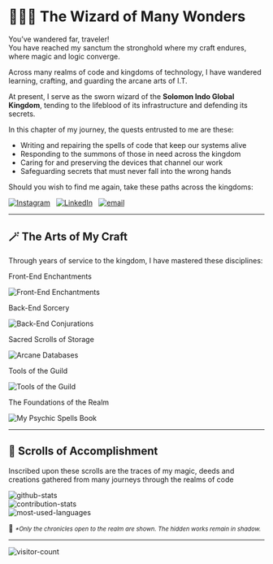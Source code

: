 # 🧙🏻‍♂️ The Wizard of Many Wonders

You’ve wandered far, traveler!<br>You have reached my sanctum the stronghold where my craft endures, where magic and logic converge.

Across many realms of code and kingdoms of technology, I have wandered learning, crafting, and guarding the arcane arts of I.T.

At present, I serve as the sworn wizard of the **Solomon Indo Global Kingdom**, tending to the lifeblood of its infrastructure and defending its secrets.

In this chapter of my journey, the quests entrusted to me are these:

- Writing and repairing the spells of code that keep our systems alive
- Responding to the summons of those in need across the kingdom
- Caring for and preserving the devices that channel our work
- Safeguarding secrets that must never fall into the wrong hands

Should you wish to find me again, take these paths across the kingdoms:

[![Instagram](https://img.shields.io/badge/Instagram-%23E4405F.svg?logo=Instagram&style=for-the-badge&logoColor=white)](https://instagram.com/@arpamuji.dev) &nbsp; [![LinkedIn](https://img.shields.io/badge/LinkedIn-%230077B5.svg?logo=linkedin&style=for-the-badge&logoColor=white)](https://linkedin.com/in/akhmad-ramdhan-pamuji) &nbsp; [![email](https://img.shields.io/badge/Email-D14836?logo=gmail&style=for-the-badge&logoColor=white)](mailto:aramdhan.pamuji@gmail.com) 

---

## 🪄 The Arts of My Craft

Through years of service to the kingdom, I have mastered these disciplines:

Front-End Enchantments

![Front-End Enchantments](https://skillicons.dev/icons?i=figma,html,css,tailwindcss,react,nextjs,svelte)

Back-End Sorcery

![Back-End Conjurations](https://skillicons.dev/icons?i=express,laravel,nodejs,php,nginx)

Sacred Scrolls of Storage

![Arcane Databases](https://skillicons.dev/icons?i=postgres,mongodb)

Tools of the Guild

![Tools of the Guild](https://skillicons.dev/icons?i=git,github)

The Foundations of the Realm

![My Psychic Spells Book](https://skillicons.dev/icons?i=linux,windows,bash)

---

## 📜 Scrolls of Accomplishment

Inscribed upon these scrolls are the traces of my magic, deeds and creations gathered from many journeys through the realms of code

![github-stats](https://github-readme-stats.vercel.app/api?username=arpamuji&theme=dracula&hide_border=false&include_all_commits=true&count_private=true)<br/>
![contribution-stats](https://nirzak-streak-stats.vercel.app/?user=arpamuji&theme=dracula&hide_border=false)<br/>
![most-used-languages](https://github-readme-stats.vercel.app/api/top-langs/?username=arpamuji&theme=dracula&hide_border=false&include_all_commits=true&count_private=true&layout=compact)

🔐 <small>_*Only the chronicles open to the realm are shown. The hidden works remain in shadow._</small>

---
![visitor-count](https://komarev.com/ghpvc/?username=arpamuji&style=pixel)

<!-- Proudly created with GPRM ( https://gprm.itsvg.in ) -->
